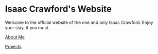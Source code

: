 # Isaac Crawford's Website

Welcome to the official website of the one and only Isaac Crawford. Enjoy your stay, if you must.

[About Me](./about)

[Projects](./projects)
